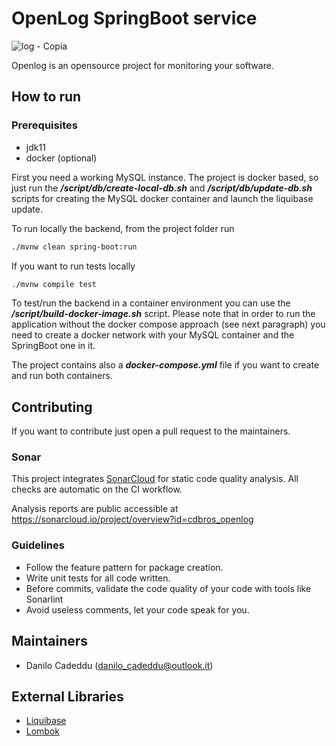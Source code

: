 # OpenLog SpringBoot service

![log - Copia](https://user-images.githubusercontent.com/67358859/177053130-0b5a8448-8908-4bc5-aebb-21815540be79.jpg)

Openlog is an opensource project for monitoring your software.


## How to run

### Prerequisites
- jdk11
- docker (optional)

First you need a working MySQL instance. 
The project is docker based, so just run the ***/script/db/create-local-db.sh*** and ***/script/db/update-db.sh***
scripts for creating the MySQL docker container and launch the liquibase update.

To run locally the backend, from the project folder run 
```bash 
./mvnw clean spring-boot:run
```

If you want to run tests locally
```bash 
./mvnw compile test
```

To test/run the backend in a container environment you can use the ***/script/build-docker-image.sh*** script.
Please note that in order to run the application without the docker compose approach (see next paragraph) you
need to create a docker network with your MySQL container and the SpringBoot one in it.

The project contains also a ***docker-compose.yml*** file if you want to create and run both containers.

## Contributing
If you want to contribute just open a pull request to the maintainers.

### Sonar
This project integrates [SonarCloud](https://sonarcloud.io/) for static code quality analysis.
All checks are automatic on the CI workflow.

Analysis reports are public accessible at https://sonarcloud.io/project/overview?id=cdbros_openlog


### Guidelines
- Follow the feature pattern for package creation.
- Write unit tests for all code written.
- Before commits, validate the code quality of your code with tools like Sonarlint
- Avoid useless comments, let your code speak for you.

## Maintainers
- Danilo Cadeddu (danilo_cadeddu@outlook.it)

## External Libraries
- [Liquibase](https://www.liquibase.org/)
- [Lombok](https://projectlombok.org/)
